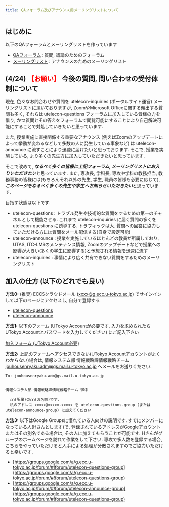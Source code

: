 ```yaml
---
title: QAフォーラム及びアナウンス用メーリングリストについて
---
```


はじめに
---------------------------

以下のQAフォーラムとメーリングリストを作っています

* [QAフォーラム](https://groups.google.com/a/g.ecc.u-tokyo.ac.jp/forum/#!forum/utelecon-questions-group) : 質問, 議論のためのフォーラム
* [メーリングリスト](https://groups.google.com/a/g.ecc.u-tokyo.ac.jp/forum/#!forum/utelecon-announce-group) : アナウンスのためのメーリングリスト

(4/24) <font color="red">【お願い】</font> 今後の質問, 問い合わせの受付体制について
---------------------------

現在, 色々なお問合わせや質問を utelecon-inquiries (ポータルサイト運営) メーリングリストに頂いておりますが, ZoomやMicrosoft Officeに関する頻出する質問も多く, それらは utelecon-questions フォーラムに加入している皆様の力を借り, かつ質問とその答えをフォーラムで閲覧可能にすることにより自己解決可能にすることで対処していきたいと思っています.

また, 授業実施に直接関係する重要なアナウンス (例えばZoomのアップデートによって挙動が変わるなどして多数の人に発生している事象など) は utelecon-announce に流すことにより迅速に届けたいと思っております. そこで, 授業を実施している, より多くの先生方に加入していただきたいと思っています.

そこで改めて, ***なるべく多くの皆様に上記フォーラム, メーリングリストにお入りいただきたい***と思っています.
また, 専攻長, 学科長, 専攻や学科の教務担当, 教務事務の皆様には(もちろんそれ以外の先生, 学生, 職員の皆様も必要に応じて), ***このページをなるべく多くの先生や学生へお知らせいただきたい***と思っています.

目指す状態は以下です.

  * utelecon-questions : トラブル発生や技術的な質問をするための第一のチャネルとして機能させる. これまで utelecon-inquiries に届く質問の多くを utelecon-questions に誘導する. トラフィックは大. 質問への回答に協力していただける方には質問をメール配信する(自身で設定可能)
  * utelecon-announce : 授業を実施しているほとんどの教員が所属しており, UTAS, ITC-LMSのメンテナンス情報, Zoomのアップデートなどで授業への影響が大きい(多くの学生に影響する)と予想される情報を迅速に流す
  * utelecon-inquiries : 事情により広く共有できない質問をするためのメーリングリスト

加入の仕方 (以下のどれでも良い)
---------------------------

**方法0:** (推奨) ECCSクラウドメール (xxxx@g.ecc.u-tokyo.ac.jp) でサインインして以下のページにアクセスし, 自分で登録する

* [utelecon-questions](https://groups.google.com/a/g.ecc.u-tokyo.ac.jp/forum/#!forum/utelecon-questions-group)
* [utelecon-announce](https://groups.google.com/a/g.ecc.u-tokyo.ac.jp/forum/#!forum/utelecon-announce-group)

**方法1:** 以下のフォーム (UTokyo Accountが必要です. 入力を求められたらUTokyo Accountとパスワードを入力してください) にご記入下さい

<a href="https://forms.office.com/Pages/ResponsePage.aspx?id=T6978HAr10eaAgh1yvlMhAOryJfPzL1FjzXqqqmbJCVUMzNKVFZXNlFYTjJLNVA0UzBKU0MxNkY5My4u" target="_blank"> 加入フォーム (UTokyo Account必要) </a>

**方法2:** 上記のフォームへアクセスできない(UTokyo Accountアカウントがよくわからない)場合は, 情報システム部 情報戦略課情報戦略チーム  jouhousenryaku.adm@gs.mail.u-tokyo.ac.jp へメールをお送りください.

```
To: jouhousenryaku.adm@gs.mail.u-tokyo.ac.jp


情報システム部 情報戦略課情報戦略チーム 御中

  ◯◯(所属)の◯◯(お名前)です.
  私のアドレス xxxxx@xxxxx.xxxxx を utelecon-questions-group (またはutelecon-announce-group) に加えてください
```

**方法3:** 以下はGoogle Groupsに慣れている人向けの説明です. すでにメンバーになっている人(Hさんとします)で, 登録されているアドレスがGoogleアカウントまたはその別名である場合は, その人に加えてもらうことが可能です. Hさんがグループのホームページを訪れて作業をして下さい. 専攻で多人数を登録する場合, こちらをやっていただけると人手による処理が分散されますのでご協力いただけると幸いです.

* [https://groups.google.com/a/g.ecc.u-tokyo.ac.jp/forum/#!forum/utelecon-questions-group](https://groups.google.com/a/g.ecc.u-tokyo.ac.jp/forum/#!forum/utelecon-questions-group)
* [https://groups.google.com/a/g.ecc.u-tokyo.ac.jp/forum/#!forum/utelecon-announce-group](https://groups.google.com/a/g.ecc.u-tokyo.ac.jp/forum/#!forum/utelecon-questions-group)


